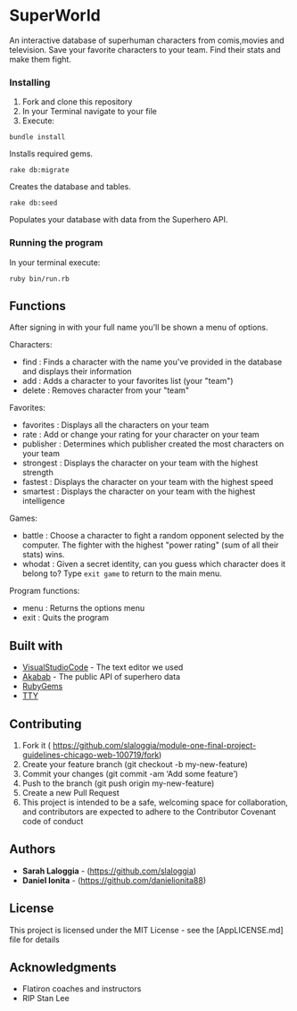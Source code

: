 # SuperWorld

An interactive database of superhuman characters from comis,movies and television.
Save your favorite characters to your team. Find their stats and make them fight.

### Installing

1. Fork and clone this repository
2. In your Terminal navigate to your file 
3. Execute:

```
bundle install 
```    
Installs required gems.

```
rake db:migrate
```
Creates the database and tables.
```
rake db:seed
```
Populates your database with data from the Superhero API.

### Running the program

In your terminal execute: 

```
ruby bin/run.rb
```

## Functions

After signing in with your full name you'll be shown a menu of options.

Characters:

- find :     Finds a character with the name you've provided in the database and displays their               information
- add :      Adds a character to your favorites list (your "team")
- delete :   Removes character from your "team"

Favorites:

- favorites : Displays all the characters on your team
- rate :      Add or change your rating for your character on your team
- publisher : Determines which publisher created the most characters on your team
- strongest : Displays the character on your team with the highest strength
- fastest :   Displays the character on your team with the highest speed
- smartest :  Displays the character on your team with the highest intelligence

Games:

- battle :    Choose a character to fight a random opponent selected by the computer.
              The fighter with the highest "power rating" (sum of all their stats) wins.
- whodat :    Given a secret identity, can you guess which character does it belong to?
              Type ``` exit game ``` to return to the main menu.

Program functions: 

- menu :      Returns the options menu
- exit :      Quits the program


## Built with

* [VisualStudioCode](https://code.visualstudio.com/) - The text editor we used
* [Akabab](https://akabab.github.io/superhero-api/api/all.json) - The public API of superhero data
* [RubyGems](https://rubygems.org) 
* [TTY](https://ttytoolkit.org/)

## Contributing

1. Fork it ( https://github.com/slaloggia/module-one-final-project-guidelines-chicago-web-100719/fork)
2. Create your feature branch (git checkout -b my-new-feature)
3. Commit your changes (git commit -am ‘Add some feature’)
4. Push to the branch (git push origin my-new-feature)
5. Create a new Pull Request
6. This project is intended to be a safe, welcoming space for collaboration, and contributors are expected to adhere to the Contributor Covenant code of conduct



## Authors

* **Sarah Laloggia** - (https://github.com/slaloggia)
* **Daniel Ionita** - (https://github.com/danielionita88)



## License

This project is licensed under the MIT License - see the [AppLICENSE.md] file for details

## Acknowledgments

*  Flatiron coaches and instructors
*  RIP Stan Lee


